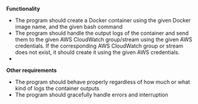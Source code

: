 **Functionality**
* The program should create a Docker container using the given Docker image name,
and the given bash command
* The program should handle the output logs of the container and send them to the
given AWS CloudWatch group/stream using the given AWS credentials. If the
corresponding AWS CloudWatch group or stream does not exist, it should create it
using the given AWS credentials.
* 
**Other requirements**
* The program should behave properly regardless of how much or what kind of logs
the container outputs
* The program should gracefully handle errors and interruption